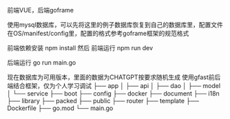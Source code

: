 前端VUE，后端goframe

使用mysql数据库，可以先将这里的例子数据库恢复到自己的数据库里，配置文件在OS/manifest/config里，配置的格式参考goframe框架的规范格式

前端依赖安装 npm install
然后
前端运行 npm run dev

后端运行 go run main.go

现在数据库为可用版本，里面的数据为CHATGPT按要求随机生成
使用gfast前后端结合框架，仅为个人学习调试
├── app
│   ├── api
│   ├── dao
│   ├── model
│   └── service
├── boot
├── config
├── docker
├── document
├── i18n
├── library
├── packed
├── public
├── router
├── template
├── Dockerfile
├── go.mod
└── main.go
